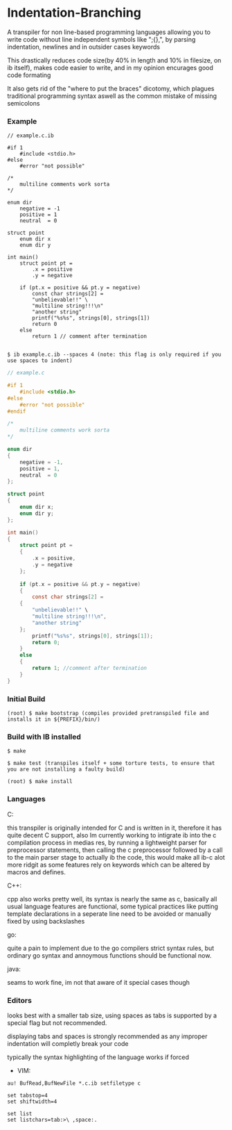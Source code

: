 # Indentation-Branching

A transpiler for non line-based programming languages allowing you to write code without line independent symbols like ";{},", by parsing indentation, newlines and in outsider cases keywords

This drastically reduces code size(by 40% in length and 10% in filesize, on ib itself), makes code easier to write, and in my opinion encurages good code formating

It also gets rid of the "where to put the braces" dicotomy, which plagues traditional programming syntax aswell as the common mistake of missing semicolons

### Example

```
// example.c.ib

#if 1
    #include <stdio.h>
#else
    #error "not possible"

/*
    multiline comments work sorta
*/

enum dir
    negative = -1
    positive = 1
    neutral  = 0

struct point
    enum dir x
    enum dir y

int main()
    struct point pt =
        .x = positive
        .y = negative
    
    if (pt.x = positive && pt.y = negative)
    	const char strings[2] =
		"unbelievable!!" \
		"multiline string!!!\n"
		"another string"
        printf("%s%s", strings[0], strings[1])
        return 0
    else
        return 1 // comment after termination
		
```

```
$ ib example.c.ib --spaces 4 (note: this flag is only required if you use spaces to indent)
```

```c
// example.c

#if 1
    #include <stdio.h>
#else
    #error "not possible"
#endif

/*
    multiline comments work sorta
*/

enum dir
{
    negative = -1,
    positive = 1,
    neutral  = 0
};

struct point
{
    enum dir x;
    enum dir y;
};

int main()
{
    struct point pt =
    {
        .x = positive,
        .y = negative
    };
    
    if (pt.x = positive && pt.y = negative)
    {
        const char strings[2] =
	{
		"unbelievable!!" \
		"multiline string!!!\n",
		"another string"
	};
        printf("%s%s", strings[0], strings[1]);
        return 0;
    }
    else
    {
        return 1; //comment after termination
    }
}
```

### Initial Build
~~~
(root) $ make bootstrap (compiles provided pretranspiled file and installs it in ${PREFIX}/bin/)
~~~

### Build with IB installed

~~~
$ make

$ make test (transpiles itself + some torture tests, to ensure that you are not installing a faulty build)

(root) $ make install
~~~

### Languages

C:

this transpiler is originally intended for C and is written in it, therefore it has quite decent C support, also Im currently working to intigrate ib into the c compilation process in medias res, by running a lightweight parser for preprocessor statements, then calling the c preprocessor followed by a call to the main parser stage to actually ib the code, this would make all ib-c alot more ridgit as some features rely on keywords which can be altered by macros and defines.

C++:

cpp also works pretty well, its syntax is nearly the same as c, basically all usual language features are functional, some typical practices like putting template declarations in a seperate line need to be avoided or manually fixed by using backslashes

go:

quite a pain to implement due to the go compilers strict syntax rules, but ordinary go syntax and annoymous functions should be functional now.

java:

seams to work fine, im not that aware of it special cases though

### Editors

looks best with a smaller tab size, using spaces as tabs is supported by a special flag but not recommended.

displaying tabs and spaces is strongly recommended as any improper indentation will completly break your code

typically the syntax highlighting of the language works if forced

- VIM:
~~~
au! BufRead,BufNewFile *.c.ib setfiletype c

set tabstop=4
set shiftwidth=4

set list
set listchars=tab:>\ ,space:.
~~~
